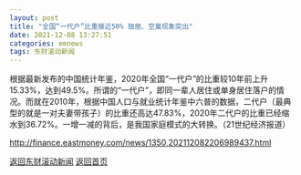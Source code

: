 ```yaml
---
layout: post
title: "全国“一代户”比重接近50% 独居、空巢现象突出"
date: 2021-12-08 13:27:51
categories: emnews
tags: 东财滚动新闻
---
```


根据最新发布的中国统计年鉴，2020年全国“一代户”的比重较10年前上升15.33%，达到49.5%。所谓的“一代户”，即同一辈人居住或单身居住落户的情况。而就在2010年，根据中国人口与就业统计年鉴中六普的数据，二代户（最典型的就是一对夫妻带孩子）的比重还高达47.83%，2020年二代户的比重已经缩水到36.72%。一增一减的背后，是我国家庭模式的大转换。（21世纪经济报道）

<http://finance.eastmoney.com/news/1350,202112082206989437.html>

[返回东财滚动新闻](./emnews/)
[返回首页](./)